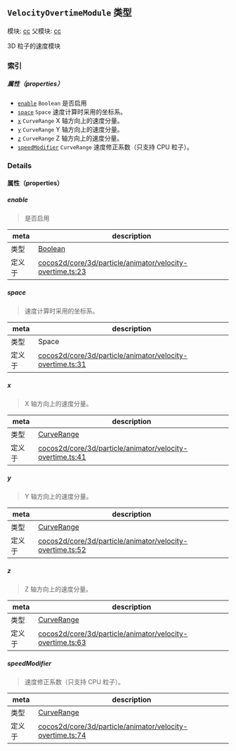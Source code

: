 ## `VelocityOvertimeModule` 类型



模块: [cc](../modules/cc.md)
父模块: [cc](../modules/cc.md)


3D 粒子的速度模块



### 索引

##### 属性（properties）

  - [`enable`](#enable) `Boolean` 是否启用
  - [`space`](#space) `Space` 速度计算时采用的坐标系。
  - [`x`](#x) `CurveRange` X 轴方向上的速度分量。
  - [`y`](#y) `CurveRange` Y 轴方向上的速度分量。
  - [`z`](#z) `CurveRange` Z 轴方向上的速度分量。
  - [`speedModifier`](#speedmodifier) `CurveRange` 速度修正系数（只支持 CPU 粒子）。





### Details


#### 属性（properties）


##### enable

> 是否启用

| meta | description |
|------|-------------|
| 类型 | <a href="https://developer.mozilla.org/en/JavaScript/Reference/Global_Objects/Boolean" class="crosslink external" target="_blank">Boolean</a> |
| 定义于 | [cocos2d/core/3d/particle/animator/velocity-overtime.ts:23](https://github.com/cocos-creator/engine/blob/ffcd52a59a8c6aae4b1d658e5006aef78c30892b/cocos2d/core/3d/particle/animator/velocity-overtime.ts#L23) |



##### space

> 速度计算时采用的坐标系。

| meta | description |
|------|-------------|
| 类型 | Space |
| 定义于 | [cocos2d/core/3d/particle/animator/velocity-overtime.ts:31](https://github.com/cocos-creator/engine/blob/ffcd52a59a8c6aae4b1d658e5006aef78c30892b/cocos2d/core/3d/particle/animator/velocity-overtime.ts#L31) |



##### x

> X 轴方向上的速度分量。

| meta | description |
|------|-------------|
| 类型 | <a href="../classes/CurveRange.html" class="crosslink">CurveRange</a> |
| 定义于 | [cocos2d/core/3d/particle/animator/velocity-overtime.ts:41](https://github.com/cocos-creator/engine/blob/ffcd52a59a8c6aae4b1d658e5006aef78c30892b/cocos2d/core/3d/particle/animator/velocity-overtime.ts#L41) |



##### y

> Y 轴方向上的速度分量。

| meta | description |
|------|-------------|
| 类型 | <a href="../classes/CurveRange.html" class="crosslink">CurveRange</a> |
| 定义于 | [cocos2d/core/3d/particle/animator/velocity-overtime.ts:52](https://github.com/cocos-creator/engine/blob/ffcd52a59a8c6aae4b1d658e5006aef78c30892b/cocos2d/core/3d/particle/animator/velocity-overtime.ts#L52) |



##### z

> Z 轴方向上的速度分量。

| meta | description |
|------|-------------|
| 类型 | <a href="../classes/CurveRange.html" class="crosslink">CurveRange</a> |
| 定义于 | [cocos2d/core/3d/particle/animator/velocity-overtime.ts:63](https://github.com/cocos-creator/engine/blob/ffcd52a59a8c6aae4b1d658e5006aef78c30892b/cocos2d/core/3d/particle/animator/velocity-overtime.ts#L63) |



##### speedModifier

> 速度修正系数（只支持 CPU 粒子）。

| meta | description |
|------|-------------|
| 类型 | <a href="../classes/CurveRange.html" class="crosslink">CurveRange</a> |
| 定义于 | [cocos2d/core/3d/particle/animator/velocity-overtime.ts:74](https://github.com/cocos-creator/engine/blob/ffcd52a59a8c6aae4b1d658e5006aef78c30892b/cocos2d/core/3d/particle/animator/velocity-overtime.ts#L74) |






